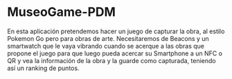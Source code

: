 # MuseoGame-PDM
En esta aplicación pretendemos hacer un juego de capturar la obra, al estilo Pokemon Go pero para obras de arte. Necesitaremos de Beacons y un smartwatch que le vaya vibrando cuando se acerque a las obras que propone el juego para que luego pueda acercar su Smartphone a un NFC o QR y vea la información de la obra y la guarde como capturada, teniendo así un ranking de puntos.
